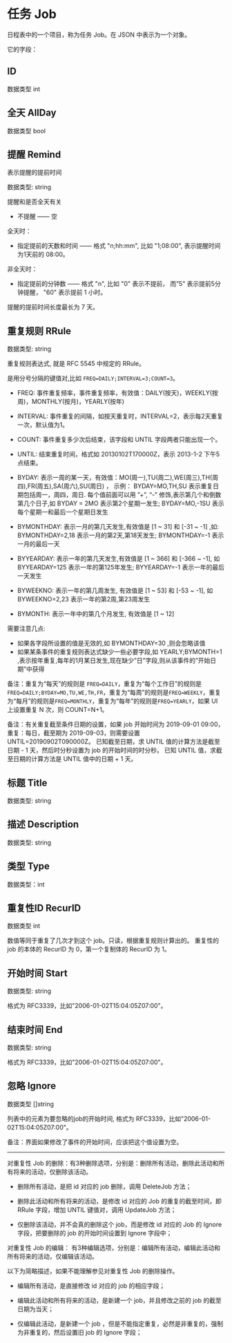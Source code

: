 
# 任务 Job
 
日程表中的一个项目，称为任务 Job。在 JSON 中表示为一个对象。

它的字段：

## ID
数据类型 int

## 全天 AllDay

数据类型 bool


## 提醒 Remind

表示提醒的提前时间

数据类型: string

提醒和是否全天有关

- 不提醒 —— 空

全天时：
- 指定提前的天数和时间 —— 格式 "n;hh:mm", 比如 "1;08:00", 表示提醒时间为1天前的 08:00。

非全天时：
- 指定提前的分钟数 —— 格式 "n", 比如 "0" 表示不提前， 而”5" 表示提前5分钟提醒， "60" 表示提前 1 小时。

提醒的提前时间长度最长为 7 天。

## 重复规则 RRule
数据类型: string

重复规则表达式, 就是 RFC 5545 中规定的 RRule。

是用分号分隔的键值对,比如 `FREQ=DAILY;INTERVAL=3;COUNT=3`。

- FREQ:  事件重复频率，事件重复频率，有效值：DAILY(按天)，WEEKLY(按周)，MONTHLY(按月)，YEARLY(按年)

- INTERVAL: 事件重复的间隔，如按天重复时，INTERVAL=2，表示每2天重复一次，默认值为1。

- COUNT: 事件重复多少次后结束，该字段和 UNTIL 字段两者只能出现一个。

- UNTIL: 结束重复时间，格式如 20130102T170000Z，表示 2013-1-2 下午5点结束。

- BYDAY: 表示一周的某一天，有效值：MO(周一),TU(周二),WE(周三),TH(周四),FR(周五),SA(周六),SU(周日) ， 示例： BYDAY=MO,TH,SU 表示重复日期包括周一，周四，周日. 每个值前面可以用 ”+”, “-” 修饰,表示第几个和倒数第几个日子,如 BYDAY = 2MO 表示第2个星期一发生; BYDAY=MO,-1SU 表示每个星期一和最后一个星期日发生



- BYMONTHDAY: 表示一月的第几天发生,有效值是 [1 ~ 31] 和 [-31 ~ -1] ,如: BYMONTHDAY=2,18 表示一月的第2天,第18天发生; BYMONTHDAY=-1 表示一月的最后一天


- BYYEARDAY: 表示一年的第几天发生,有效值是 [1 ~ 366] 和 [-366 ~ -1], 如 BYYEARDAY=125 表示一年的第125年发生; BYYEARDAY=-1 表示一年的最后一天发生

- BYWEEKNO: 表示一年的第几周发生, 有效值是 [1 ~ 53] 和 [-53 ~ -1], 如 BYWEEKNO=2,23 表示一年的第2周,第23周发生

- BYMONTH: 表示一年中的第几个月发生, 有效值是 [1 ~ 12]

需要注意几点:

- 如果各字段所设置的值是无效的,如 BYMONTHDAY=30 ,则会忽略该值
- 如果某条事件的重复规则表达式缺少一些必要字段,如 YEARLY;BYMONTH=1 ,表示按年重复,每年的1月某日发生,现在缺少”日”字段,则从该事件的”开始日期”中获得


备注：重复为“每天”的规则是 `FREQ=DAILY`，重复为“每个工作日”的规则是 `FREQ=DAILY;BYDAY=MO,TU,WE,TH,FR`，重复为“每周”的规则是`FREQ=WEEKLY`，重复为“每月”的规则是`FREQ=MONTHLY`，重复为“每年”的规则是`FREQ=YEARLY`，如果 UI 上设置重复 N 次，则 COUNT=N+1。

备注：有关重复截至条件日期的设置，如果 job 开始时间为 2019-09-01 09:00，重复：每日，截至期为 2019-09-03，则需要设置 UNTIL=20190902T090000Z。
已知截至日期，求 UNTIL 值的计算方法是截至日期 - 1 天，然后时分秒设置为 job 的开始时间的时分秒。
已知 UNTIL 值，求截至日期的计算方法是 UNTIL 值中的日期 + 1 天。


## 标题 Title
数据类型: string

## 描述 Description
数据类型: string


## 类型 Type
数据类型：int

## 重复性ID RecurID
数据类型 int

数值等同于重复了几次才到这个 job。只读，根据重复规则计算出的。
重复性的 job 的本体的 RecurID 为 0，第一个复制体的 RecurID 为 1。


## 开始时间 Start
数据类型: string

格式为 RFC3339，比如"2006-01-02T15:04:05Z07:00"。

## 结束时间 End
数据类型: string

格式为 RFC3339，比如"2006-01-02T15:04:05Z07:00"。

## 忽略 Ignore
数据类型 []string


列表中的元素为要忽略的job的开始时间, 格式为 RFC3339，比如"2006-01-02T15:04:05Z07:00"。

备注：界面如果修改了事件的开始时间，应该把这个值设置为空。

-----

对重复性 Job 的删除：有3种删除选项，分别是：删除所有活动，删除此活动和所有将来的活动，仅删除该活动。

- 删除所有活动，是把 id 对应的 job 删除，调用 DeleteJob 方法；

- 删除此活动和所有将来的活动，是修改 id 对应的 Job 的重复的截至时间，即 RRule 字段，增加 UNTIL 键值对，调用 UpdateJob 方法；

- 仅删除该活动，并不会真的删除这个 job，而是修改 id 对应的 Job 的 Ignore 字段，把要删除的 job 的开始时间设置到 Ignore 字段中；

对重复性 Job 的编辑： 有3种编辑选项，分别是：编辑所有活动，编辑此活动和所有将来的活动，仅编辑该活动。

以下为简略描述，如果不能理解参见对重复性 Job 的删除操作。

- 编辑所有活动，是直接修改 id 对应的 job 的相应字段；

- 编辑此活动和所有将来的活动，是新建一个 job，并且修改之前的 job 的截至日期为当天；

- 仅编辑此活动，是新建一个 job ，但是不能指定重复，必然是非重复的，强制为非重复的，然后设置旧 job 的 Ignore 字段；
